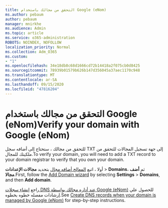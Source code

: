 ```yaml
---
title: التحقق من مجالك باستخدام Google (eNom)
ms.author: pebaum
author: pebaum
manager: mnirkhe
ms.audience: Admin
ms.topic: article
ms.service: o365-administration
ROBOTS: NOINDEX, NOFOLLOW
localization_priority: Normal
ms.collection: Adm_O365
ms.custom:
- "1"
ms.openlocfilehash: 34e18db8c68d1666cd72b14418a2f075cb0d8425
ms.sourcegitcommit: 78939b01579b626b147d356045a37aec1170c948
ms.translationtype: MT
ms.contentlocale: ar-SA
ms.lasthandoff: 09/15/2020
ms.locfileid: "47816204"
---
```

# <a name="verify-your-domain-with-google-enom"></a><span data-ttu-id="16ee8-102">التحقق من مجالك باستخدام Google (eNom)</span><span class="sxs-lookup"><span data-stu-id="16ee8-102">Verify your domain with Google (eNom)</span></span>

<span data-ttu-id="16ee8-103">للتحقق من مجالك ، ستحتاج إلى أضافه سجل TXT إلى جهة تسجيل المجالات للتحقق من ملكيتك للمجال.</span><span class="sxs-lookup"><span data-stu-id="16ee8-103">To verify your domain, you will need to add a TXT record to your domain registrar to verify that you own your domain.</span></span> 

<span data-ttu-id="16ee8-104">أولا ، اتبع [المعالج أضافه مجال](https://admin.microsoft.com/Adminportal#/Domains) بتحديد **مجالات الإعدادات** \> **Domains**، ثم **أضف مجالا**.</span><span class="sxs-lookup"><span data-stu-id="16ee8-104">First, follow the [Add Domain wizard](https://admin.microsoft.com/Adminportal#/Domains) by selecting **Settings** \> **Domains**, and then **Add domain**.</span></span>
  
<span data-ttu-id="16ee8-105">راجع [إنشاء سجلات DNS عند أداره مجالك بواسطة Google (eNom)](https://docs.microsoft.com/microsoft-365/admin/dns/create-dns-records-for-domain-managed-by-google-enom) للحصول علي إرشادات مفصله خطوه بخطوه.</span><span class="sxs-lookup"><span data-stu-id="16ee8-105">See [Create DNS records when your domain is managed by Google (eNom)](https://docs.microsoft.com/microsoft-365/admin/dns/create-dns-records-for-domain-managed-by-google-enom) for step-by-step instructions.</span></span>